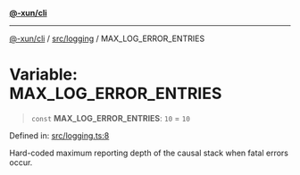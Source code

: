 [**@-xun/cli**](../../../README.md)

***

[@-xun/cli](../../../README.md) / [src/logging](../README.md) / MAX\_LOG\_ERROR\_ENTRIES

# Variable: MAX\_LOG\_ERROR\_ENTRIES

> `const` **MAX\_LOG\_ERROR\_ENTRIES**: `10` = `10`

Defined in: [src/logging.ts:8](https://github.com/Xunnamius/cli-utils/blob/7f8ef5efdc5cf88e30e7ff639a19dc6088662732/src/logging.ts#L8)

Hard-coded maximum reporting depth of the causal stack when fatal errors
occur.
